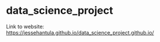 # data_science_project

Link to website: https://jessehantula.github.io/data_science_project.github.io/